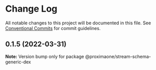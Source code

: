 # Change Log

All notable changes to this project will be documented in this file.
See [Conventional Commits](https://conventionalcommits.org) for commit guidelines.

## 0.1.5 (2022-03-31)

**Note:** Version bump only for package @proximaone/stream-schema-generic-dex
